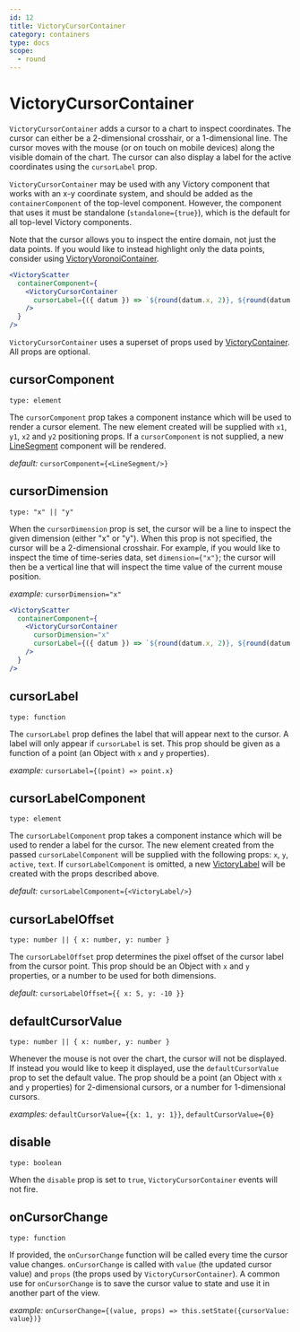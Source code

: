 ```yaml
---
id: 12
title: VictoryCursorContainer
category: containers
type: docs
scope:
  - round
---
```


# VictoryCursorContainer

`VictoryCursorContainer` adds a cursor to a chart to inspect coordinates.
The cursor can either be a 2-dimensional crosshair, or a 1-dimensional line.
The cursor moves with the mouse (or on touch on mobile devices) along the visible domain of the chart.
The cursor can also display a label for the active coordinates using the `cursorLabel` prop.

`VictoryCursorContainer` may be used with any Victory component that works with an x-y coordinate
system, and should be added as the `containerComponent` of the top-level component.
However, the component that uses it must be standalone
(`standalone={true}`), which is the default for all top-level Victory components.

Note that the cursor allows you to inspect the entire domain, not just the data points.
If you would like to instead highlight only the data points, consider using [VictoryVoronoiContainer][].

```jsx live
<VictoryScatter
  containerComponent={
    <VictoryCursorContainer
      cursorLabel={({ datum }) => `${round(datum.x, 2)}, ${round(datum.y, 2)}`}
    />
  }
/>
```

`VictoryCursorContainer` uses a superset of props used by [VictoryContainer][]. All props are optional.

## cursorComponent

`type: element`

The `cursorComponent` prop takes a component instance which will be used to render a cursor element. The new element created will be supplied with `x1`, `y1`, `x2` and `y2` positioning props. If a `cursorComponent` is not supplied, a new [LineSegment][] component will be rendered.

_default:_ `cursorComponent={<LineSegment/>}`

## cursorDimension

`type: "x" || "y"`

When the `cursorDimension` prop is set, the cursor will be a line to inspect the given dimension
(either "x" or "y"). When this prop is not specified, the cursor will be a 2-dimensional crosshair.
For example, if you would like to inspect the time of time-series data, set `dimension={"x"}`;
the cursor will then be a vertical line that will inspect the time value of the current mouse position.

_example:_ `cursorDimension="x"`

```jsx live
<VictoryScatter
  containerComponent={
    <VictoryCursorContainer
      cursorDimension="x"
      cursorLabel={({ datum }) => `${round(datum.x, 2)}, ${round(datum.y, 2)}`}
    />
  }
/>
```

## cursorLabel

`type: function`

The `cursorLabel` prop defines the label that will appear next to the cursor.
A label will only appear if `cursorLabel` is set. This prop should be given as a function of a point (an Object with `x` and `y` properties).

_example:_ `cursorLabel={(point) => point.x}`

## cursorLabelComponent

`type: element`

The `cursorLabelComponent` prop takes a component instance which will be used to render a label for the cursor. The new element created from the passed `cursorLabelComponent` will be supplied with the following props: `x`, `y`, `active`, `text`. If `cursorLabelComponent` is omitted, a new [VictoryLabel][] will be created with the props described above.

_default:_ `cursorLabelComponent={<VictoryLabel/>}`

## cursorLabelOffset

`type: number || { x: number, y: number }`

The `cursorLabelOffset` prop determines the pixel offset of the cursor label from the cursor point.
This prop should be an Object with `x` and `y` properties, or a number to be used for both dimensions.

_default:_ `cursorLabelOffset={{ x: 5, y: -10 }}`

## defaultCursorValue

`type: number || { x: number, y: number }`

Whenever the mouse is not over the chart, the cursor will not be displayed.
If instead you would like to keep it displayed, use the `defaultCursorValue` prop to set the default value. The prop should be a point (an Object with `x` and `y` properties) for 2-dimensional cursors, or a number for 1-dimensional cursors.

_examples:_ `defaultCursorValue={{x: 1, y: 1}}`, `defaultCursorValue={0}`

## disable

`type: boolean`

When the `disable` prop is set to `true`, `VictoryCursorContainer` events will not fire.

## onCursorChange

`type: function`

If provided, the `onCursorChange` function will be called every time the cursor value changes. `onCursorChange` is called with `value` (the updated cursor value) and `props` (the props used by `VictoryCursorContainer`). A common use for `onCursorChange` is to save the cursor value to state and use it in another part of the view.

*example:* `onCursorChange={(value, props) => this.setState({cursorValue: value})}`

[victoryvoronoicontainer]: /docs/victory-voronoi-container
[victorycontainer]: /docs/victory-container
[victorylabel]: /docs/victory-label
[linesegment]: /docs/victory-primitives#linesegment
